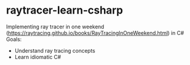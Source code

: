 # raytracer-learn-csharp
Implementing ray tracer in one weekend (https://raytracing.github.io/books/RayTracingInOneWeekend.html) in C#
Goals:
- Understand ray tracing concepts
- Learn idiomatic C#
